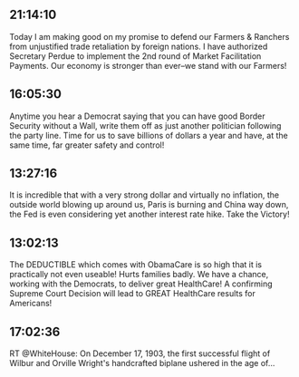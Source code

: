 ## 21:14:10
Today I am making good on my promise to defend our Farmers &amp; Ranchers from unjustified trade retaliation by foreign nations. I have authorized Secretary Perdue to implement the 2nd round of Market Facilitation Payments. Our economy is stronger than ever–we stand with our Farmers!
## 16:05:30
Anytime you hear a Democrat saying that you can have good Border Security without a Wall, write them off as just another politician following the party line. Time for us to save billions of dollars a year and have, at the same time, far greater safety and control!
## 13:27:16
It is incredible that with a very strong dollar and virtually no inflation, the outside world blowing up around us, Paris is burning and China way down, the Fed is even considering yet another interest rate hike. Take the Victory!
## 13:02:13
The DEDUCTIBLE which comes with ObamaCare is so high that it is practically not even useable! Hurts families badly. We have a chance, working with the Democrats, to deliver great HealthCare! A confirming Supreme Court Decision will lead to GREAT HealthCare results for Americans!
## 17:02:36
RT @WhiteHouse: On December 17, 1903, the first successful flight of Wilbur and Orville Wright's handcrafted biplane ushered in the age of…
